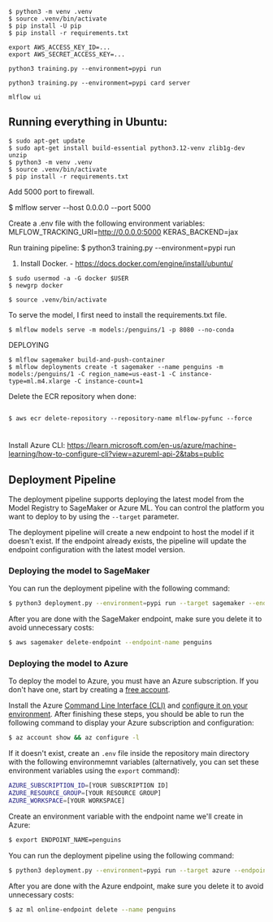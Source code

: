 ```
$ python3 -m venv .venv
$ source .venv/bin/activate
$ pip install -U pip
$ pip install -r requirements.txt
```


```
export AWS_ACCESS_KEY_ID=...
export AWS_SECRET_ACCESS_KEY=...
```

```
python3 training.py --environment=pypi run

python3 training.py --environment=pypi card server
```


```
mlflow ui
```

## Running everything in Ubuntu:

```
$ sudo apt-get update
$ sudo apt-get install build-essential python3.12-venv zlib1g-dev unzip
$ python3 -m venv .venv
$ source .venv/bin/activate
$ pip install -r requirements.txt
```

Add 5000 port to firewall.

$ mlflow server --host 0.0.0.0 --port 5000

Create a .env file with the following environment variables:
MLFLOW_TRACKING_URI=http://0.0.0.0:5000
KERAS_BACKEND=jax

Run training pipeline:
$ python3 training.py --environment=pypi run


1. Install Docker. - https://docs.docker.com/engine/install/ubuntu/
```
$ sudo usermod -a -G docker $USER
$ newgrp docker
```

```
$ source .venv/bin/activate
```
    
    
To serve the model, I first need to install the requirements.txt file.

```
$ mlflow models serve -m models:/penguins/1 -p 8080 --no-conda
```

DEPLOYING

```
$ mlflow sagemaker build-and-push-container
$ mlflow deployments create -t sagemaker --name penguins -m models:/penguins/1 -C region_name=us-east-1 -C instance-type=ml.m4.xlarge -C instance-count=1
```


Delete the ECR repository when done:

```

$ aws ecr delete-repository --repository-name mlflow-pyfunc --force


```



#####

Install Azure CLI: https://learn.microsoft.com/en-us/azure/machine-learning/how-to-configure-cli?view=azureml-api-2&tabs=public






## Deployment Pipeline

The deployment pipeline supports deploying the latest model from the Model Registry to SageMaker or Azure ML. You can control the platform you want to deploy to by using the `--target` parameter.

The deployment pipeline will create a new endpoint to host the model if it doesn't exist. If the endpoint already exists, the pipeline will update the endpoint configuration with the latest model version.




### Deploying the model to SageMaker

You can run the deployment pipeline with the following command:

```bash
$ python3 deployment.py --environment=pypi run --target sagemaker --endpoint_name penguins
```

After you are done with the SageMaker endpoint, make sure you delete it to avoid unnecessary costs:

```bash
$ aws sagemaker delete-endpoint --endpoint-name penguins
```



### Deploying the model to Azure

To deploy the model to Azure, you must have an Azure subscription. If you don't have one, start by creating a [free account](https://azure.microsoft.com/en-us/pricing/purchase-options/azure-account?icid=azurefreeaccount).

Install the Azure [Command Line Interface (CLI)](https://learn.microsoft.com/en-us/cli/azure/install-azure-cli) and [configure it on your environment](https://learn.microsoft.com/en-us/azure/machine-learning/how-to-configure-cli?view=azureml-api-2&tabs=public). After finishing these steps, you should be able to run the following command to display your Azure subscription and configuration:

```bash
$ az account show && az configure -l
```
If it doesn't exist, create an `.env` file inside the repository main directory with the following environmemnt variables (alternatively, you can set these environment variables using the `export` command):

```bash
AZURE_SUBSCRIPTION_ID=[YOUR SUBSCRIPTION ID]
AZURE_RESOURCE_GROUP=[YOUR RESOURCE GROUP]
AZURE_WORKSPACE=[YOUR WORKSPACE]
```
Create an environment variable with the endpoint name we'll create in Azure:

```bash
$ export ENDPOINT_NAME=penguins
```

You can run the deployment pipeline using the following command:

```bash
$ python3 deployment.py --environment=pypi run --target azure --endpoint_name $ENDPOINT_NAME
```

After you are done with the Azure endpoint, make sure you delete it to avoid unnecessary costs:

```bash
$ az ml online-endpoint delete --name penguins
```
